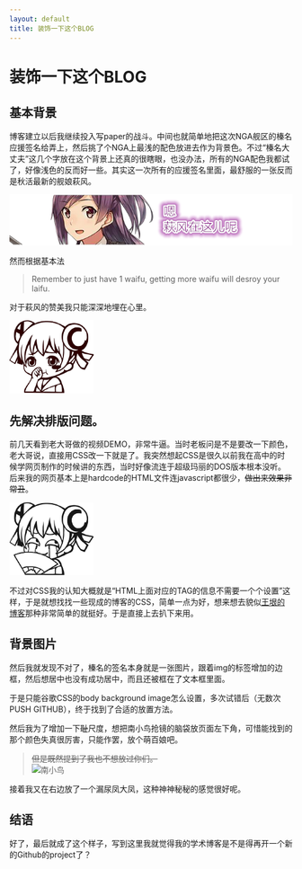 ```yaml
---
layout: default
title: 装饰一下这个BLOG
---
```

# 装饰一下这个BLOG

## 基本背景
博客建立以后我继续投入写paper的战斗。中间也就简单地把这次NGA舰区的榛名应援签名给弄上，然后挑了个NGA上最浅的配色放进去作为背景色。不过“榛名大丈夫”这几个字放在这个背景上还真的很瞎眼，也没办法，所有的NGA配色我都试了，好像浅色的反而好一些。其实这一次所有的应援签名里面，最舒服的一张反而是秋活最新的舰娘萩风。

![萩风](/images/post_images/20160120/hagikaze.png)

然而根据基本法

> Remember to just have 1 waifu, getting more waifu will desroy your laifu.

对于萩风的赞美我只能深深地埋在心里。

![哭哭](/images/emotion_images/ACMusu/16.png)

## 先解决排版问题。
前几天看到老大哥做的视频DEMO，非常牛逼。当时老板问是不是要改一下颜色，老大哥说，直接用CSS改一下就是了。我突然想起CSS是很久以前我在高中的时候学网页制作的时候讲的东西<font class="dark">，当时好像流连于超级玛丽的DOS版本根本没听</font>。后来我的网页基本上是hardcode的HTML文件连javascript都很少，~~做出来效果非常丑~~。

![瞎](/images/emotion_images/ACMusu/50.png)

不过对CSS我的认知大概就是“HTML上面对应的TAG的信息不需要一个个设置”这样，于是就想找找一些现成的博客的CSS，简单一点为好，想来想去貌似[王垠的博客](http://yinwang.org)那种非常简单的就挺好。于是直接上去扒下来用。

## 背景图片

然后我就发现不对了，榛名的签名本身就是一张图片，跟着img的标签增加的边框，然后想居中也没有成功居中，而且还被框在了文本框里面。

于是只能谷歌CSS的body background image怎么设置，多次试错后（无数次PUSH GITHUB），终于找到了合适的放置方法。

然后我为了增加一下~~耻~~尺度，想把南小鸟抢镜的脑袋放页面左下角，可惜能找到的那个颜色失真很厉害，只能作罢，放个萌百娘吧。

>~~但是既然提到了我也不想放过你们。~~<br/>
>![南小鸟](/images/Kotori-dash.gif)

接着我又在右边放了一个<font class="dark">漏尿凤</font>大凤，这种神神秘秘的感觉很好呢。

## 结语
好了，最后就成了这个样子，写到这里我就觉得我的学术博客是不是得再开一个新的Github的project了？
